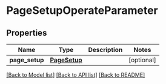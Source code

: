 # PageSetupOperateParameter

## Properties
Name | Type | Description | Notes
------------ | ------------- | ------------- | -------------
**page_setup** | [**PageSetup**](PageSetup.md) |  | [optional] 

[[Back to Model list]](../README.md#documentation-for-models) [[Back to API list]](../README.md#documentation-for-api-endpoints) [[Back to README]](../README.md)


